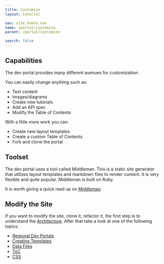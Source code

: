 ```yaml
---
title: Customize
layout: tutorial

nav: site_howto_nav
name: /portal/customize
parent: /portal/customize

search: false
---
```

## Capabilities

The dev portal provides many different avenues for customization.

You can easily change anything such as:

 - Text content
 - Images/diagrams
 - Create new tutorials
 - Add an API spec
 - Modify the Table of Contents

With a little more work you can:
 
 - Create new layout templates
 - Create a custom Table of Contents
 - Fork and clone the portal

## Toolset

The dev portal uses a tool called Middleman. This is a static site generator that utilizes layout templates and markdown files to render content. It is very flexible and quite popular. Middleman is built on Ruby.

It is worth giving a quick read up on [Middleman](./middleman.html).

## Modify the Site

If you want to modify the site, clone it, refactor it, the first step is to understand the [Architecture](./architecture.html). After that take a look at one of the following topics:

 - [Regional Dev Portals](./regions.html)
 - [Creating Templates](./templates.html)
 - [Data Files](./data_files.html)
 - [ToC](./toc.html)
 - [CSS](./css.html)

